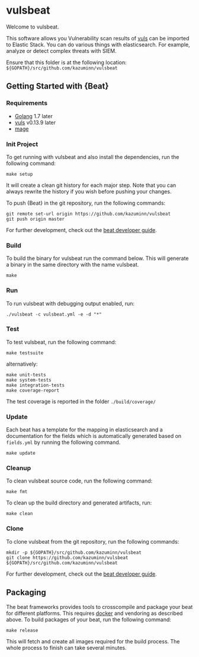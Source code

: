 # vulsbeat

Welcome to vulsbeat.

This software allows you Vulnerability scan results of [vuls](https://github.com/future-architect/vuls) can be imported to Elastic Stack.
You can do various things with elasticsearch. For example, analyze or detect complex threats with SIEM.


Ensure that this folder is at the following location:
`${GOPATH}/src/github.com/kazuminn/vulsbeat`

## Getting Started with {Beat}

### Requirements

* [Golang](https://golang.org/dl/) 1.7 later
* [vuls](https://github.com/future-architect/vuls) v0.13.9 later
* [mage](https://github.com/magefile/mage)

### Init Project
To get running with vulsbeat and also install the
dependencies, run the following command:

```
make setup
```

It will create a clean git history for each major step. Note that you can always rewrite the history if you wish before pushing your changes.

To push {Beat} in the git repository, run the following commands:

```
git remote set-url origin https://github.com/kazuminn/vulsbeat
git push origin master
```

For further development, check out the [beat developer guide](https://www.elastic.co/guide/en/beats/libbeat/current/new-beat.html).

### Build

To build the binary for vulsbeat run the command below. This will generate a binary
in the same directory with the name vulsbeat.

```
make
```


### Run

To run vulsbeat with debugging output enabled, run:

```
./vulsbeat -c vulsbeat.yml -e -d "*"
```


### Test

To test vulsbeat, run the following command:

```
make testsuite
```

alternatively:
```
make unit-tests
make system-tests
make integration-tests
make coverage-report
```

The test coverage is reported in the folder `./build/coverage/`

### Update

Each beat has a template for the mapping in elasticsearch and a documentation for the fields
which is automatically generated based on `fields.yml` by running the following command.

```
make update
```


### Cleanup

To clean  vulsbeat source code, run the following command:

```
make fmt
```

To clean up the build directory and generated artifacts, run:

```
make clean
```


### Clone

To clone vulsbeat from the git repository, run the following commands:

```
mkdir -p ${GOPATH}/src/github.com/kazuminn/vulsbeat
git clone https://github.com/kazuminn/vulsbeat ${GOPATH}/src/github.com/kazuminn/vulsbeat
```


For further development, check out the [beat developer guide](https://www.elastic.co/guide/en/beats/libbeat/current/new-beat.html).


## Packaging

The beat frameworks provides tools to crosscompile and package your beat for different platforms. This requires [docker](https://www.docker.com/) and vendoring as described above. To build packages of your beat, run the following command:

```
make release
```

This will fetch and create all images required for the build process. The whole process to finish can take several minutes.
